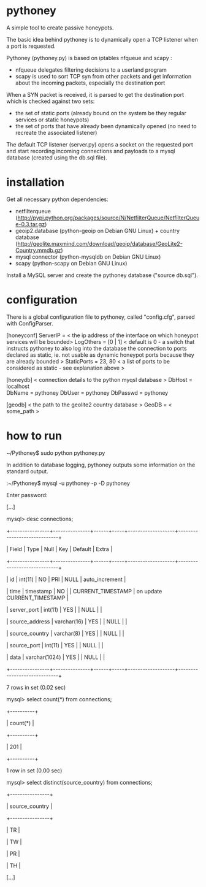 # pythoney
A simple tool to create passive honeypots.

The basic idea behind pythoney is to dynamically open a TCP listener when a port is requested.

Pythoney (pythoney.py) is based on iptables nfqueue and scapy :
  - nfqueue delegates filtering decisions to a userland program
  - scapy is used to sort TCP syn from other packets and get information about the incoming packets, especially the destination port

When a SYN packet is received, it is parsed to get the destination port which is checked against two sets:
  - the set of static ports (already bound on the system be they regular services or static honeypots)
  - the set of ports that have already been dynamically opened (no need to recreate the associated listener)

The default TCP listener (server.py) opens a socket on the requested port and start recording incoming connections and payloads to a mysql database (created using the db.sql file).

# installation
Get all necessary python dependencies:
  - netfilterqueue (http://pypi.python.org/packages/source/N/NetfilterQueue/NetfilterQueue-0.3.tar.gz)
  - geoip2.database (python-geoip on Debian GNU Linux) + country database (http://geolite.maxmind.com/download/geoip/database/GeoLite2-Country.mmdb.gz)
  - mysql connector (python-mysqldb on Debian GNU Linux)
  - scapy (python-scapy on Debian GNU Linux)
  
Install a MySQL server and create the pythoney database ("source db.sql").

# configuration
There is a global configuration file to pythoney, called "config.cfg", parsed with ConfigParser.

[honeyconf]
ServerIP = < the ip address of the interface on which honeypot services will be bounded>
LogOthers = [0 | 1] < default is 0 - a switch that instructs pythoney to also log into the database the connection to ports declared as static, ie. not usable as dynamic honeypot ports because they are already bounded >
StaticPorts = 23, 80 < a list of ports to be considered as static - see explanation above >

[honeydb] < connection details to the python myqsl database >
DbHost = localhost  
DbName = pythoney
DbUser = pythoney
DbPasswd = pythoney

[geodb] < the path to the geolite2 country database >
GeoDB = < some_path >


# how to run
~/Pythoney$ sudo python pythoney.py
  
In addition to database logging, pythoney outputs some information on the standard output.

:~/Pythoney$ mysql -u pythoney -p -D pythoney

Enter password: 

[...]

mysql> desc connections;

+----------------+---------------+------+-----+-------------------+-----------------------------+

| Field          | Type          | Null | Key | Default           | Extra                       |

+----------------+---------------+------+-----+-------------------+-----------------------------+

| id             | int(11)       | NO   | PRI | NULL              | auto_increment              |

| time           | timestamp     | NO   |     | CURRENT_TIMESTAMP | on update CURRENT_TIMESTAMP |

| server_port    | int(11)       | YES  |     | NULL              |                             |

| source_address | varchar(16)   | YES  |     | NULL              |                             |

| source_country | varchar(8)    | YES  |     | NULL              |                             |

| source_port    | int(11)       | YES  |     | NULL              |                             |

| data           | varchar(1024) | YES  |     | NULL              |                             |

+----------------+---------------+------+-----+-------------------+-----------------------------+

7 rows in set (0.02 sec)

mysql> select count(*) from connections;

+----------+

| count(*) |

+----------+

|      201 |

+----------+

1 row in set (0.00 sec)


mysql> select distinct(source_country) from connections;


+----------------+

| source_country |

+----------------+

| TR             |

| TW             |

| PR             |

| TH             |

[...]
